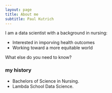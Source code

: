 ```yaml
---
layout: page
title: About me
subtitle: Paul Kutrich
---
```


I am a data scientist with a background in nursing:

- Interested in imporving health outcomes
- Working toward a more equitable world

What else do you need to know?

### my history

- Bachelors of Science in Nursing.
- Lambda School Data Science.
